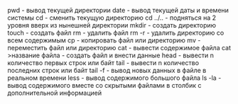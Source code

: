 pwd - вывод текущей директории
date - вывод текущей даты и времени системы
cd - сменить текущую директорию
cd ../.. - подняться на 2 уровня вверх из нынешней директории
mkdir - создать директорию
touch - создать файл
rm - удалить файл
rm -r - удалить директорию со всем содержимым
cp - копировать файл или директорию
mv - переместить файл или директорию
cat - вывести содержимое файла
cat >название файла - создать файл и внести данные 
head - вывести n количество первых строк или байт
tail - вывести n количество последних строк или байт
tail -f - вывод новых данных в файле в реальном времени
less - вывод содержимого большого файла
ls -la - вывод содержимого вместе со скрытыми файлами в столбик с дополнительной информацией
